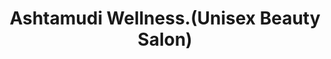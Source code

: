 ---
title: "Ashtamudi Wellness.(Unisex Beauty Salon)"
url: /kollam/ashtamudi-wellness-unisex-beauty-salon/
shop: beauty
---